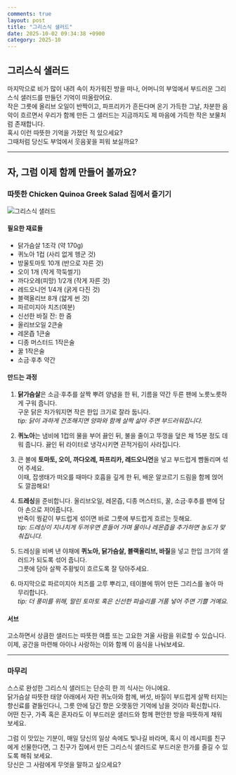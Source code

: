 ```yaml
---
comments: true
layout: post
title: "그리스식 샐러드"
date: 2025-10-02 09:34:38 +0900
category: 2025-10
---
```


## 그리스식 샐러드

마지막으로 비가 많이 내려 속이 차가워진 방을 떠나, 어머니의 부엌에서 부드러운 그리스식 샐러드를 만들던 기억이 떠올랐어요.  
작은 그릇에 올리브 오일이 반짝이고, 파프리카가 흔든다며 온기 가득한 그날, 차분한 음악이 흐르면서 우리가 함께 만든 그 샐러드는 지금까지도 제 마음에 가득한 작은 보물처럼 존재합니다.  
혹시 이런 따뜻한 기억을 가졌던 적 있으세요?  
그때처럼 당신도 부엌에서 웃음꽃을 피워 보실까요?

---

## 자, 그럼 이제 함께 만들어 볼까요?

### 따뜻한 Chicken Quinoa Greek Salad 집에서 즐기기

![그리스식 샐러드](https://www.themealdb.com/images/media/meals/k29viq1585565980.jpg)

#### 필요한 재료들  
- 닭가슴살 1조각 (약 170g)  
- 퀴노아 1컵 (사리 없게 헹군 것)  
- 방울토마토 10개 (반으로 자른 것)  
- 오이 1개 (작게 깍둑썰기)  
- 까다오레(피망) 1/2개 (작게 자른 것)  
- 레드오니언 1/4개 (굵게 다진 것)  
- 블랙올리브 8개 (얇게 썬 것)  
- 파르미지아 치즈(여분)  
- 신선한 바질 잔: 한 줌  
- 올리브오일 2큰술  
- 레몬즙 1큰술  
- 디종 머스터드 1작은술  
- 꿀 1작은술  
- 소금·후추 약간  

#### 만드는 과정  
1. **닭가슴살**은 소금·후추를 살짝 뿌려 양념을 한 뒤, 기름을 약간 두른 팬에 노릇노릇하게 구워 줍니다.  
   구운 닭은 차가워지면 작은 한입 크기로 잘라 둡니다.  
   *tip: 닭이 과하게 건조해지면 양파와 함께 살짝 삶아 주면 부드러워집니다.*

2. **퀴노아**는 냄비에 1컵의 물을 부어 끓인 뒤, 불을 줄이고 뚜껑을 덮은 채 15분 정도 데워 줍니다. 끓인 뒤 라이터로 냉각시키면 끈적거림이 사라집니다.

3. 큰 볼에 **토마토, 오이, 까다오레, 파프리카, 레드오니언**을 넣고 부드럽게 뺨돌리며 섞어 주세요.  
   이때, 잡생태가 떠오를 때마다 호흡을 깊게 한 뒤, 배운 알코르기 드림을 함께 얹어도 깔끔해요!

4. **드레싱**을 준비합니다. 올리브오일, 레몬즙, 디종 머스터드, 꿀, 소금·후추를 팬에 담아 손으로 저어줍니다.  
   반죽이 꿩같이 부드럽게 섞이면 바로 그릇에 부드럽게 흐르는 듯해요.  
   *tip: 드레싱이 지나치게 두꺼우면 흔들어 가며 물이나 레몬즙을 추가하면 농도가 맞춰집니다.*

5. 드레싱을 비벼 낸 야채에 **퀴노아, 닭가슴살, 블랙올리브, 바질**을 넣고 한입 크기의 샐러드가 되도록 섞어 줍니다.  
   그릇에 담아 살짝 주황빛이 흐르도록 잘 닦아주세요.

6. 마지막으로 파르미지아 치즈를 고루 뿌리고, 테이블에 뛰어 만든 그리스를 놓아 마무리합니다.  
   *tip: 더 풍미를 위해, 말린 토마토 혹은 신선한 파슬리를 거품 넣어 주면 기쁠 거예요.*

#### 서브
고소하면서 상큼한 샐러드는 따뜻한 여름 또는 고요한 겨울 사람을 위로할 수 있습니다. 이제, 공간을 마련해 아이나 사랑하는 이와 함께 이 음식을 나눠보세요.

---

### 마무리

스스로 완성한 그리스식 샐러드는 단순히 한 끼 식사는 아니에요.  
닭가슴살 따뜻한 태양 아래에서 자란 퀴노아와 함께, 버섯, 바질이 부드럽게 살짝 터지는 향신료를 곁들인다니, 그릇 안에 담긴 향은 오랫동안 기억에 남을 것이라 확신합니다.  
어떤 친구, 가족 혹은 혼자라도 이 부드러운 샐러드와 함께 편안한 방을 따뜻하게 채워 보세요.  

그럼 이 맛있는 기분이, 매일 당신의 일상 속에도 빛나길 바라며, 혹시 이 레시피를 친구에게 선물한다면, 그 친구가 집에서 만든 그리스식 샐러드로 부드러운 한가를 즐길 수 있도록 해줘 보세요.  
당신은 그 사람에게 무엇을 말하고 싶으세요?